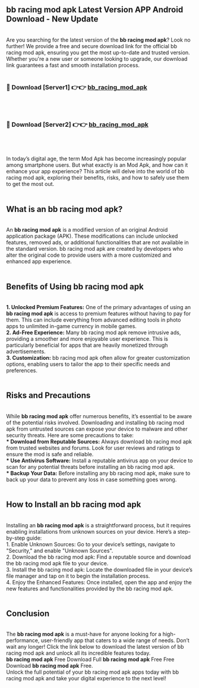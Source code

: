 ## bb racing mod apk Latest Version APP Android Download - New Update
<br>
Are you searching for the latest version of the <strong>bb racing mod apk</strong>? Look no further! We provide a free and secure download link for the official bb racing mod apk, ensuring you get the most up-to-date and trusted version. Whether you're a new user or someone looking to upgrade, our download link guarantees a fast and smooth installation process.
<br>
<br>
<h3>🔴 Download [Server1] 👉👉 <a href="https://modyolo.store/bb+racing+mod+apk">bb_racing_mod_apk</a></h3><br>
<br>
<h3>🔴 Download [Server2] 👉👉 <a href="https://modyolo.store/bb+racing+mod+apk">bb_racing_mod_apk</a></h3><br>
<br>
<br>
In today’s digital age, the term Mod Apk has become increasingly popular among smartphone users. But what exactly is an Mod Apk, and how can it enhance your app experience? This article will delve into the world of bb racing mod apk, exploring their benefits, risks, and how to safely use them to get the most out.
<br>
<br>
<h2>What is an bb racing mod apk?</h2>
<br>
An <strong>bb racing mod apk</strong> is a modified version of an original Android application package (APK). These modifications can include unlocked features, removed ads, or additional functionalities that are not available in the standard version. bb racing mod apk are created by developers who alter the original code to provide users with a more customized and enhanced app experience.
<br>
<br>
<h2>Benefits of Using bb racing mod apk</h2>
<br>
<strong> 1. Unlocked Premium Features:</strong> One of the primary advantages of using an <strong>bb racing mod apk</strong> is access to premium features without having to pay for them. This can include everything from advanced editing tools in photo apps to unlimited in-game currency in mobile games.
<br>
<strong> 2. Ad-Free Experience:</strong> Many bb racing mod apk remove intrusive ads, providing a smoother and more enjoyable user experience. This is particularly beneficial for apps that are heavily monetized through advertisements.
<br>
<strong> 3. Customization:</strong> bb racing mod apk often allow for greater customization options, enabling users to tailor the app to their specific needs and preferences.
<br>
<br>
<h2>Risks and Precautions</h2>
<br>
While <strong>bb racing mod apk</strong> offer numerous benefits, it’s essential to be aware of the potential risks involved. Downloading and installing bb racing mod apk from untrusted sources can expose your device to malware and other security threats. Here are some precautions to take:
<br>
<strong> * Download from Reputable Sources:</strong> Always download bb racing mod apk from trusted websites and forums. Look for user reviews and ratings to ensure the mod is safe and reliable.
<br>
<strong> * Use Antivirus Software:</strong> Install a reputable antivirus app on your device to scan for any potential threats before installing an bb racing mod apk.
<br>
<strong> * Backup Your Data:</strong> Before installing any bb racing mod apk, make sure to back up your data to prevent any loss in case something goes wrong.
<br>
<br>
<h2>How to Install an bb racing mod apk</h2>
<br>
Installing an <strong>bb racing mod apk</strong> is a straightforward process, but it requires enabling installations from unknown sources on your device. Here’s a step-by-step guide:
<br>
 1. Enable Unknown Sources: Go to your device’s settings, navigate to "Security," and enable "Unknown Sources".
<br>
 2. Download the bb racing mod apk: Find a reputable source and download the bb racing mod apk file to your device.
<br>
 3. Install the bb racing mod apk: Locate the downloaded file in your device’s file manager and tap on it to begin the installation process.
<br>
 4. Enjoy the Enhanced Features: Once installed, open the app and enjoy the new features and functionalities provided by the bb racing mod apk.
<br>
<br>
<h2><strong>Conclusion</strong></h2>
<br>
The <strong>bb racing mod apk</strong> is a must-have for anyone looking for a high-performance, user-friendly app that caters to a wide range of needs. Don’t wait any longer! Click the link below to download the latest version of bb racing mod apk and unlock all its incredible features today.
<br>
<strong>bb racing mod apk</strong> Free Download Full <strong>bb racing mod apk</strong> Free Free Download <strong>bb racing mod apk</strong> Free.
<br>
Unlock the full potential of your bb racing mod apk apps today with bb racing mod apk and take your digital experience to the next level!